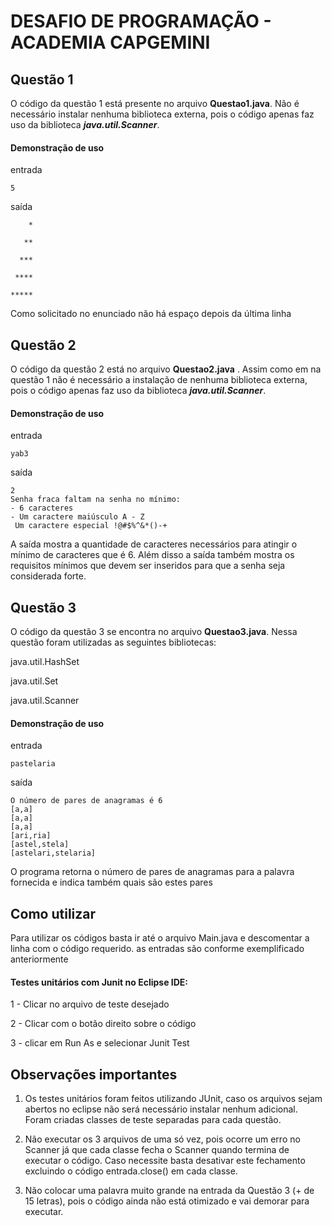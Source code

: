 # DESAFIO DE PROGRAMAÇÃO - ACADEMIA CAPGEMINI


## Questão 1

O código da questão 1 está presente no arquivo  **Questao1.java**. Não é necessário instalar nenhuma biblioteca externa, pois o código apenas faz uso da biblioteca ***java.util.Scanner***.

#### Demonstração de uso

entrada
```
5
```
saída
```
    *

   **

  ***

 ****

*****
```

Como solicitado no enunciado não há espaço depois da última linha



## Questão 2

O código da questão 2 está no arquivo **Questao2.java** . Assim como em na questão 1 não é necessário a instalação de nenhuma biblioteca externa, pois o código apenas faz uso da biblioteca ***java.util.Scanner***.

#### Demonstração de uso

entrada
```
yab3
```
saída
```
2
Senha fraca faltam na senha no mínimo:
- 6 caracteres
- Um caractere maiúsculo A - Z
 Um caractere especial !@#$%^&*()-+
```

A saída mostra a quantidade de caracteres necessários para atingir o mínimo de caracteres que é 6. Além disso a saída também mostra os requisitos mínimos que devem ser inseridos para que a senha seja considerada forte.

## Questão 3

O código da questão 3 se encontra no arquivo **Questao3.java**. Nessa questão foram utilizadas as seguintes bibliotecas:

java.util.HashSet

java.util.Set

java.util.Scanner

#### Demonstração de uso

entrada
```
pastelaria
```
saída
```
O número de pares de anagramas é 6
[a,a]
[a,a]
[a,a]
[ari,ria]
[astel,stela]
[astelari,stelaria]
```
O programa retorna o número de pares de anagramas para a palavra fornecida e indica também quais são estes pares

## Como utilizar

Para utilizar os códigos basta ir até o arquivo Main.java e descomentar a linha com o código requerido.
as entradas são conforme exemplificado anteriormente

#### Testes unitários com Junit no Eclipse IDE:

1 - Clicar no arquivo de teste desejado

2 - Clicar com o botão direito sobre o código

3 - clicar em Run As e selecionar Junit Test

## Observações importantes

1) Os testes unitários foram feitos utilizando JUnit, caso os arquivos sejam abertos no eclipse não será necessário instalar nenhum adicional. Foram criadas classes de teste separadas para cada questão.

2) Não executar os 3 arquivos de uma só vez, pois ocorre um erro no Scanner já que cada classe fecha o Scanner quando termina de executar o código. Caso necessite basta desativar este fechamento excluindo o código entrada.close() em cada classe.

3) Não colocar uma palavra muito grande na entrada da Questão 3 (+ de 15 letras), pois o código ainda não está otimizado e vai demorar para executar.
